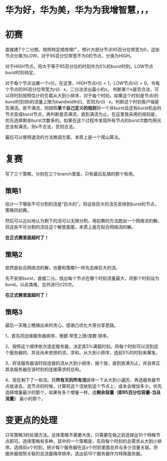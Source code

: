# 华为好，华为美，华为为我增智慧，，，
# 初赛
直接建$T$个二分图，按照特定顺序增广。预计大部分节点95百分位带宽为0，这些节点分类为LOW，对于95百分位带宽不为0的节点，分类为HIGH。

对于HIGH节点，将大于等于95百分位的时刻作为5%的burst时刻，LOW节点burst时刻待定。

对于每个节点设置一个$r(i)$，在这里，HIGH节点$r(i)=1$，LOW节点$r(i)=0$。令每个节点的95百分位带宽为$r(i)\cdot x$，二分法求出最小的$x$。
判断某个x是否合法，可以将时刻按照估计的负载从大到小排序，对于每个时刻，如果这个时刻是节点i的burst时刻则i的流量上限为bandwidth[i]，否则为$r(i)\cdot x$。判断这个时刻客户端是否满流。若不满流，则按照**某个自己定义的规则**将一个非burst且还有burst机会的节点变成burst节点，再判断是否满流，直到满流为止。在这里我采用的规则是，优先选择剩余burst次数多的。如果在这个过程中发现所有节点的burst次数均用光还没有满流，则x不合法，否则合法。

最后可以使用退流的方法微调方案，本质上是一个爬山算法。

# 复赛
写了三个策略，分别在三个branch里面，只有最后乱搞的那个有用。
## 策略1
估计一下哪些不可分割的流是“巨大的”。将这些巨大的流先安排到burst的节点，策略同初赛。

然后可以近似地认为剩下的流可以无限分割，用初赛的方法跑出一个网络流的解。将这些不可分割的流往这个解里面塞，本质上是在拟合网络流的解。

**在正式赛里面超时了！**
## 策略2
依然是拟合网络流的解，也要和策略1一样先去掉巨大的流。

先不安排burst，直接二分。找出每个节点在哪个时刻流量最大，将那个时刻设为burst。以此类推，总共进行$t/20$次。

**在正式赛里面超时了！**
## 策略3
最后一天晚上瞎搞出来的贪心，感谢凸优化大哥分享思路。

1、首先将边缘服务器排序，根据 带宽上限/度数 排序。

2、按照这个顺序依次选定服务器，决定其5%满载时刻。将每个时刻可以流到这个服务器的、并且尚未安排的流，求和。从大到小排序，选前5%的时刻来爆发。

3、将该服务器该时段连接的流从大到小排序，挨个放，直到放满为止，并且修正其余服务器在该时刻的连接需求的总和。

4、现在剩下了一些流。将**所有天的所有流**排序一下从大到小遍历，再选服务器节点放进去，选节点的时候，计算将这个流放到这个节点上，成本会增加多少。优先选择增量最少的那个，如果有多个增量一样，选**剩余容量（即95百分位容量-当且流量）** 最小的那个。

# 变更点的处理
只写策略3的处理方法。总体策略不需要大改，只需要在做之前选择出10个特殊节点即可。选择策略有多种，其中的一个策略是，先将每个时刻的总需求从大到小排序。选择前x个时刻，统计每个服务器在这x个时刻里面总共与多少流量关联。将服务器按照关联的总流量降序排序。选出前10个服务器作为特殊服务器。
